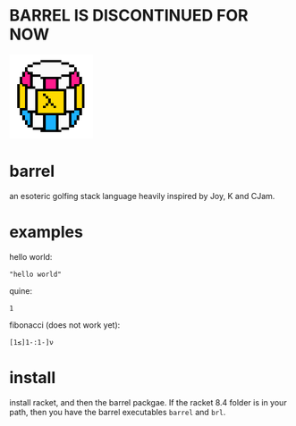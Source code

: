 # BARREL IS DISCONTINUED FOR NOW

<img src="barrel_logo.png" width=150px height=150px>

# barrel

an esoteric golfing stack language heavily inspired by Joy, K and CJam.

# examples

hello world:
```racket
"hello world"
```

quine:
```
1
```

fibonacci (does not work yet):
```
[1≤]1-:1-]ν 
```

# install

install racket, and then the barrel packgae. If the racket 8.4 folder is in your path, then you have the barrel executables `barrel` and `brl`.
